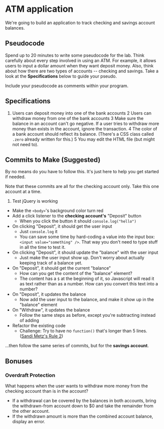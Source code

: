 # ATM application

We're going to build an application to track checking and savings account balances.

## Pseudocode

Spend up to 20 minutes to write some pseudocode for the lab. Think carefully about every step involved in using an ATM. For example, it allows users to input a dollar amount when they want deposit money. Also, think about how there are two types of accounts -- checking and savings. Take a look at the **Specifications** below to guide your pseudo.

Include your pseudocode as comments within your program.

## Specifications

1. Users can deposit money into one of the bank accounts
2 Users can withdraw money from one of the bank accounts
3 Make sure the balance in an account can't go negative. If a user tries to withdraw more money than exists in the account, ignore the transaction.
4 The color of a bank account should reflect its balance. (There's a CSS class called `.zero` already written for this.)
5 You may edit the HTML file (but might not need to).

## Commits to Make (Suggested)

By no means do you have to follow this. It's just here to help you get started if needed.

Note that these commits are all for the checking account only. Take this one account at a time.

1. Test jQuery is working
  - Make the `<body>`'s background color turn red
- Add a click listener to the **checking account's** "Deposit" button
  - When you click the button it should `console.log("hello")`
- On clicking "Deposit", it should get the user input
  - Just `console.log` it
  - You can save some time by hard-coding a value into the input box: `<input value="something" />`. That way you don't need to type stuff in all the time to test it.
- On clicking "Deposit", it should update the "balance" with the user input
  - Just make the user input show up. Don't worry about actually keeping track of a balance yet.
- On "Deposit", it should get the current "balance"
  - How can you get the content of the "balance" element?
  - The content has a `$` at the beginning of it, so Javascript will read it as text rather than as a number. How can you convert this text into a number?
- On "Deposit", it updates the balance
  - Now add the user input to the balance, and make it show up in the "balance" element
- On "Withdraw", it updates the balance
  - Follow the same steps as before, except you're subtracting instead of adding
- Refactor the existing code
  - Challenge: Try to have no `function()` that's longer than 5 lines. ([Sandi Metz's Rule 2](https://robots.thoughtbot.com/sandi-metz-rules-for-developers#the-rules))

...then follow the same series of commits, but for the **savings account**.

## Bonuses

### Overdraft Protection

What happens when the user wants to withdraw more money from the checking account than is in the account?
- If a withdrawal can be covered by the balances in both accounts, bring the withdrawn-from account down to $0 and take the remainder from the other account.
- If the withdrawn amount is more than the combined account balance, display an error.
